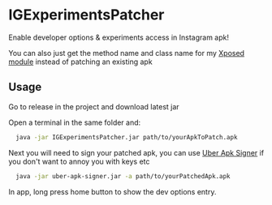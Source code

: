 # IGExperimentsPatcher

Enable developer options & experiments access in Instagram apk!

You can also just get the method name and class name for my [Xposed module](https://github.com/xHookman/IGExperimentsPatcher) instead of patching an existing apk

## Usage

Go to release in the project and download latest jar

Open a terminal in the same folder and:

```bash
  java -jar IGExperimentsPatcher.jar path/to/yourApkToPatch.apk
```

Next you will need to sign your patched apk, you can use [Uber Apk Signer](https://github.com/patrickfav/uber-apk-signer) if you don't want to annoy you with keys etc

```bash
  java -jar uber-apk-signer.jar -a path/to/yourPatchedApk.apk
```

In app, long press home button to show the dev options entry.
